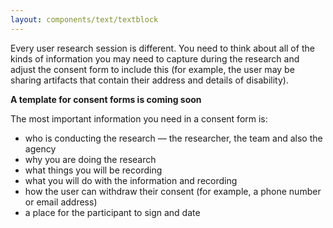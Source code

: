 ```yaml
---
layout: components/text/textblock
---
```


Every user research session is different. You need to think about all of the kinds of information you may need to capture during the research and adjust the consent form to include this (for example, the user may be sharing artifacts that contain their address and details of disability).

**A template for consent forms is coming soon**

The most important information you need in a consent form is:
- who is conducting the research — the researcher, the team and also the agency
- why you are doing the research
- what things you will be recording
- what you will do with the information and recording
- how the user can withdraw their consent (for example, a phone number or email address)
- a place for the participant to sign and date
